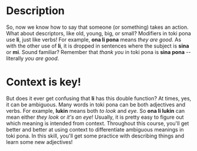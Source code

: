 # Description

So, now we know how to say that someone (or something) takes an action. What about
descriptors, like old, young, big, or small? Modifiers in toki pona use __li__,
just like verbs! For example, __ona li pona__ means _they are good_.
As with the other use of __li__, it is dropped in sentences where the
subject is __sina__ or __mi__. Sound familiar? Remember that _thank you_ in toki
pona is __sina pona__ -- literally _you are good_.

# Context is key!

But does it ever get confusing that __li__ has this double function? At times,
yes, it can be ambiguous. Many words in toki pona can be both adjectives and verbs.
For example, __lukin__ means both _to look_ and _eye_. So __ona li lukin__ can
mean either _they look_ or _it's an eye_!
Usually, it is pretty easy to figure out which meaning is intended from context.
Throughout this course, you'll get better and better at using context to
differentiate ambiguous meanings in toki pona.
In this skill, you'll get some practice with describing things and learn some new
adjectives!